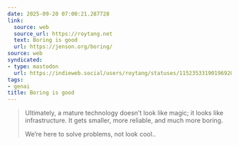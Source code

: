 ```yaml
---
date: 2025-09-20 07:00:21.287728
link:
  source: web
  source_url: https://roytang.net
  text: Boring is good
  url: https://jenson.org/boring/
source: web
syndicated:
- type: mastodon
  url: https://indieweb.social/users/roytang/statuses/115235331901969204
tags:
- genai
title: Boring is good
---
```


> Ultimately, a mature technology doesn’t look like magic; it looks like infrastructure. It gets smaller, more reliable, and much more boring. 
> 
> We’re here to solve problems, not look cool..